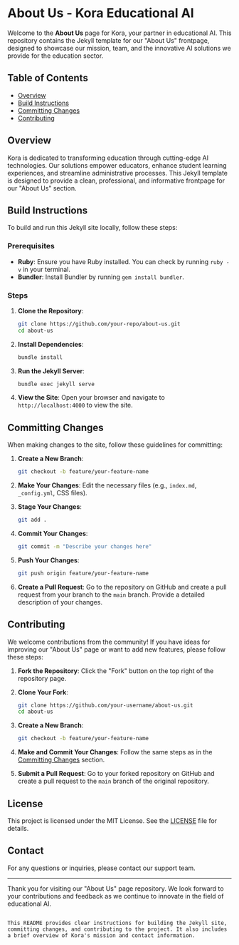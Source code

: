 # About Us - Kora Educational AI

Welcome to the **About Us** page for Kora, your partner in educational AI. This repository contains the Jekyll template for our "About Us" frontpage, designed to showcase our mission, team, and the innovative AI solutions we provide for the education sector.

## Table of Contents

- [Overview](#overview)
- [Build Instructions](#build-instructions)
- [Committing Changes](#committing-changes)
- [Contributing](#contributing)

## Overview

Kora is dedicated to transforming education through cutting-edge AI technologies. Our solutions empower educators, enhance student learning experiences, and streamline administrative processes. This Jekyll template is designed to provide a clean, professional, and informative frontpage for our "About Us" section.

## Build Instructions

To build and run this Jekyll site locally, follow these steps:

### Prerequisites

- **Ruby**: Ensure you have Ruby installed. You can check by running `ruby -v` in your terminal.
- **Bundler**: Install Bundler by running `gem install bundler`.

### Steps

1. **Clone the Repository**:
   ```bash
   git clone https://github.com/your-repo/about-us.git
   cd about-us
   ```

2. **Install Dependencies**:
   ```bash
   bundle install
   ```

3. **Run the Jekyll Server**:
   ```bash
   bundle exec jekyll serve
   ```

4. **View the Site**:
   Open your browser and navigate to `http://localhost:4000` to view the site.

## Committing Changes

When making changes to the site, follow these guidelines for committing:

1. **Create a New Branch**:
   ```bash
   git checkout -b feature/your-feature-name
   ```

2. **Make Your Changes**:
   Edit the necessary files (e.g., `index.md`, `_config.yml`, CSS files).

3. **Stage Your Changes**:
   ```bash
   git add .
   ```

4. **Commit Your Changes**:
   ```bash
   git commit -m "Describe your changes here"
   ```

5. **Push Your Changes**:
   ```bash
   git push origin feature/your-feature-name
   ```

6. **Create a Pull Request**:
   Go to the repository on GitHub and create a pull request from your branch to the `main` branch. Provide a detailed description of your changes.

## Contributing

We welcome contributions from the community! If you have ideas for improving our "About Us" page or want to add new features, please follow these steps:

1. **Fork the Repository**:
   Click the "Fork" button on the top right of the repository page.

2. **Clone Your Fork**:
   ```bash
   git clone https://github.com/your-username/about-us.git
   cd about-us
   ```

3. **Create a New Branch**:
   ```bash
   git checkout -b feature/your-feature-name
   ```

4. **Make and Commit Your Changes**:
   Follow the same steps as in the [Committing Changes](#committing-changes) section.

5. **Submit a Pull Request**:
   Go to your forked repository on GitHub and create a pull request to the `main` branch of the original repository.

## License

This project is licensed under the MIT License. See the [LICENSE](LICENSE) file for details.

## Contact

For any questions or inquiries, please contact our support team.

---

Thank you for visiting our "About Us" page repository. We look forward to your contributions and feedback as we continue to innovate in the field of educational AI.
```

This README provides clear instructions for building the Jekyll site, committing changes, and contributing to the project. It also includes a brief overview of Kora's mission and contact information.
